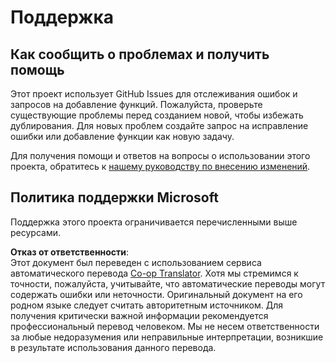 <!--
CO_OP_TRANSLATOR_METADATA:
{
  "original_hash": "c9d207ff77b4bb46e46dc2b607a8ec1a",
  "translation_date": "2025-08-25T20:54:13+00:00",
  "source_file": "SUPPORT.md",
  "language_code": "ru"
}
-->
# Поддержка

## Как сообщить о проблемах и получить помощь  

Этот проект использует GitHub Issues для отслеживания ошибок и запросов на добавление функций. Пожалуйста, проверьте существующие проблемы перед созданием новой, чтобы избежать дублирования. Для новых проблем создайте запрос на исправление ошибки или добавление функции как новую задачу.

Для получения помощи и ответов на вопросы о использовании этого проекта, обратитесь к [нашему руководству по внесению изменений](CONTRIBUTING.md).

## Политика поддержки Microsoft  

Поддержка этого проекта ограничивается перечисленными выше ресурсами.

**Отказ от ответственности**:  
Этот документ был переведен с использованием сервиса автоматического перевода [Co-op Translator](https://github.com/Azure/co-op-translator). Хотя мы стремимся к точности, пожалуйста, учитывайте, что автоматические переводы могут содержать ошибки или неточности. Оригинальный документ на его родном языке следует считать авторитетным источником. Для получения критически важной информации рекомендуется профессиональный перевод человеком. Мы не несем ответственности за любые недоразумения или неправильные интерпретации, возникшие в результате использования данного перевода.